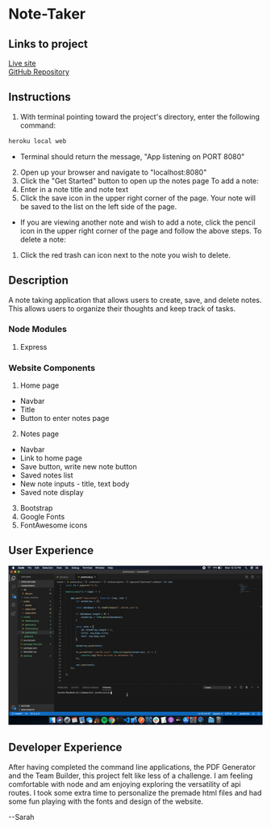 # Note-Taker

## Links to project

[Live site](https://aqueous-journey-39158.herokuapp.com/)  
[GitHub Repository](https://github.com/svivoli/Note-Taker)

## Instructions

1. With terminal pointing toward the project's directory, enter the following command:
```sh
heroku local web
```
- Terminal should return the message, "App listening on PORT 8080"
2. Open up your browser and navigate to "localhost:8080"
3. Click the "Get Started" button to open up the notes page
To add a note:
1. Enter in a note title and note text
2. Click the save icon in the upper right corner of the page. Your note will be saved to the list on the left side of the page.
* If you are viewing another note and wish to add a note, click the pencil icon in the upper right corner of the page and follow the above steps.
To delete a note:
1. Click the red trash can icon next to the note you wish to delete.

## Description

A note taking application that allows users to create, save, and delete notes. This allows users to organize their thoughts and keep track of tasks.

### Node Modules

1. Express

### Website Components

1. Home page
- Navbar
- Title
- Button to enter notes page
2. Notes page
- Navbar
- Link to home page
- Save button, write new note button
- Saved notes list
- New note inputs - title, text body
- Saved note display
3. Bootstrap
4. Google Fonts
5. FontAwesome icons

## User Experience

![Gif](note-taker-demo.gif)

## Developer Experience

After having completed the command line applications, the PDF Generator and the Team Builder, this project felt like less of a challenge. I am feeling comfortable with node and am enjoying exploring the versatility of api routes. I took some extra time to personalize the premade html files and had some fun playing with the fonts and design of the website. 

--Sarah




